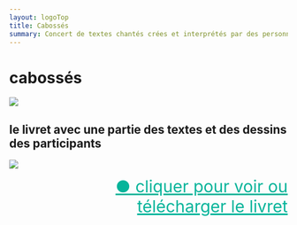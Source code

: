 ```yaml
---
layout: logoTop
title: Cabossés
summary: Concert de textes chantés crées et interprétés par des personnes cérébro lesées
---
```

<h1>cabossés</h1>
<div class="center-max600-block">
  <img src="https://res.cloudinary.com/dnxcesebo/image/upload/q_auto,f_auto/v1654880484/cabosses-flyer_nza7lo.jpg">
  </div>

<h2>le livret avec une partie des textes et des dessins des participants</h2>
<div class="center-max600-block">
<a href="livret-cabosse.pdf"><img src="https://res.cloudinary.com/dnxcesebo/image/upload/q_auto,f_auto/v1655545898/cabosses-livret-cover_zv56z0.jpg"></a>
<ul style="text-align:right;list-style-type:none">
    <li>
      <a style="color:hsl(171,93.5%,36.5%); font-size:30px" href="livret-cabosse.pdf">●&nbsp;cliquer pour voir ou télécharger le livret </a>
  </li>
 </ul>
 </div>

 